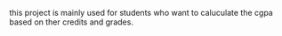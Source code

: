 this project is mainly used for students who want to caluculate the cgpa based on ther credits and grades. 
